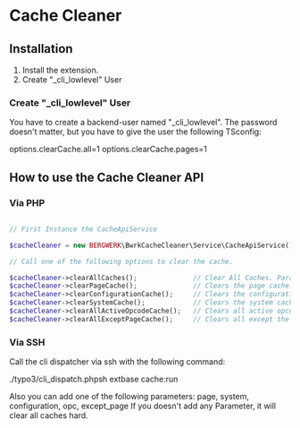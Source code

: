 # Cache Cleaner


## Installation

1. Install the extension.
2. Create "_cli_lowlevel" User

### Create "_cli_lowlevel" User

You have to create a backend-user named "_cli_lowlevel".
The password doesn't matter, but you have to give the user the following TSconfig:

options.clearCache.all=1
options.clearCache.pages=1


## How to use the Cache Cleaner API

### Via PHP

```php

// First Instance the CacheApiService

$cacheCleaner = new BERGWERK\BwrkCacheCleaner\Service\CacheApiService();

// Call one of the following options to clear the cache.

$cacheCleaner->clearAllCaches();              // Clear All Caches. Parameter true for hard delete
$cacheCleaner->clearPageCache();              // Clears the page cache.
$cacheCleaner->clearConfigurationCache();     // Clears the configuration cache.
$cacheCleaner->clearSystemCache();            // Clears the system cache
$cacheCleaner->clearAllActiveOpcodeCache();   // Clears all active opcode caches
$cacheCleaner->clearAllExceptPageCache();     // Clears all except the page cache
```


### Via SSH

Call the cli dispatcher via ssh with the following command:

./typo3/cli_dispatch.phpsh extbase cache:run


Also you can add one of the following parameters: page, system, configuration, opc, except_page
If you doesn't add any Parameter, it will clear all caches hard.